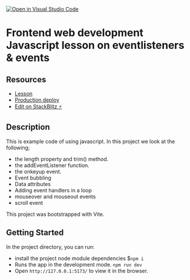 [![Open in Visual Studio Code](https://classroom.github.com/assets/open-in-vscode-c66648af7eb3fe8bc4f294546bfd86ef473780cde1dea487d3c4ff354943c9ae.svg)](https://classroom.github.com/online_ide?assignment_repo_id=9987757&assignment_repo_type=AssignmentRepo)
# Frontend web development Javascript lesson on eventlisteners & events

## Resources

- [Lesson](https://fed-vocational-astro-course.vercel.app/en/javascript-1/module-2/length-trim-eventlistener)
- [Production deploy](https://vitejsvitea4tfmn-kso2--5173.local-credentialless.webcontainer.io)
- [Edit on StackBlitz ⚡️](https://stackblitz.com/edit/vitejs-vite-a4tfmn)

## Description

This is example code of using javascript. In this project we look at the following;

- the length property and trim() method.
- the addEventListener function.
- the onkeyup event.
- Event bubbling
- Data attributes
- Adding event handlers in a loop
- mouseover and mouseout events
- scroll event

This project was bootstrapped with Vite.

## Getting Started

In the project directory, you can run:

- install the project node module dependencies $`npm i`
- Runs the app in the development mode. `npm run dev`
- Open `http://127.0.0.1:5173/` to view it in the browser.
